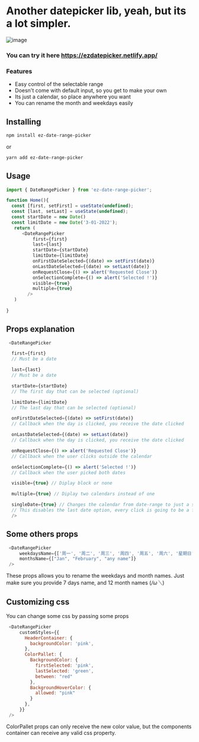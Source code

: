 # Another datepicker lib, yeah, but its a lot simpler.

![image](https://user-images.githubusercontent.com/18023467/139587816-a6026dd5-fe8e-4864-b591-8cc136a23a4d.png)



### You can try it here https://ezdatepicker.netlify.app/


### Features

- Easy control of the selectable range
- Doesn't come with default input, so you get to make your own
- Its just a calendar, so place anywhere you want
- You can rename the month and weekdays easily


## Installing
```bash
npm install ez-date-range-picker
```
or
```bash
yarn add ez-date-range-picker
```



## Usage 

```js
import { DateRangePicker } from 'ez-date-range-picker';

function Home(){
  const [first, setFirst] = useState(undefined);
  const [last, setLast] = useState(undefined);
  const startDate = new Date()
  const limitDate = new Date('3-01-2022');
   return (
      <DateRangePicker
          first={first}
          last={last}  
          startDate={startDate}  
          limitDate={limitDate}  
          onFirstDateSelected={(date) => setFirst(date)} 
          onLastDateSelected={(date) => setLast(date)} 
          onRequestClose={() => alert('Requested Close')}
          onSelectionComplete={() => alert('Selected !')}  
          visible={true} 
          multiple={true}
        />
   )
  
}

```

## Props explanation

```js
 <DateRangePicker

  first={first} 
  // Must be a date

  last={last}   
  // Must be a date

  startDate={startDate}  
  // The first day that can be selected (optional)

  limitDate={limitDate}  
  // The last day that can be selected (optional)

  onFirstDateSelected={(date) => setFirst(date)} 
  // Callback when the day is clicked, you receive the date clicked 

  onLastDateSelected={(date) => setLast(date)} 
  // Callback when the day is clicked, you receive the date clicked

  onRequestClose={() => alert('Requested Close')} 
  // Callback when the user clicks outside the calendar

  onSelectionComplete={() => alert('Selected !')}  
  // Callback when the user picked both dates

  visible={true} // Diplay block or none

  multiple={true} // Diplay two calendars instead of one

  singleDate={true} // Changes the calendar from date-range to just a simple date picker
  // This disables the last date option, every click is going to be a first date selection
  />
 ```


 ## Some others props

 ```js
  <DateRangePicker 
      weekdaysName={['周一', '周二', '周三', '周四', '周五', '周六', '星期日']}
      monthsName={["Jan", "February", "any name"]}
  />
 ```

 These props allows you to rename the weekdays and month names.
 Just make sure you provide 7 days name, and 12 month names  (*/ω＼*)


  ## Customizing css

   You can change some css by passing some props

 ```js
  <DateRangePicker 
      customStyles={{
        HeaderContainer: {
          backgroundColor: 'pink',
        },
        ColorPallet: {
          BackgroundColor: {
            firstSelected: 'pink',
            lastSelected: 'green',
            between: "red"
          },
          BackgroundHoverColor: {
            allowed: "pink"
          }
        },
      }}
  />
 ```


 ColorPallet props can only receive the new color value, 
 but the components container can receive any valid css property.








